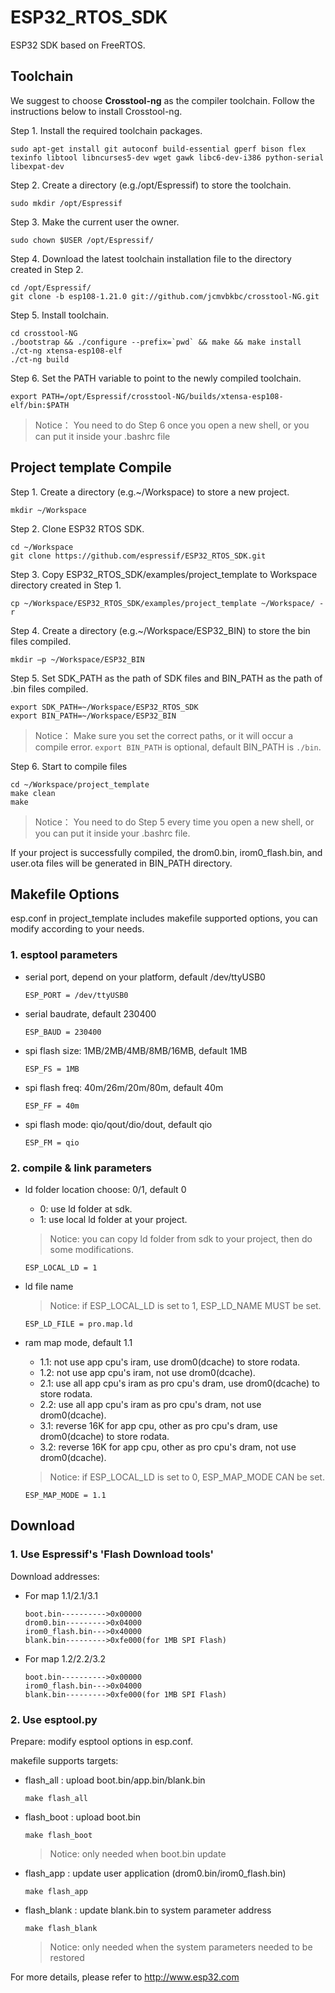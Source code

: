 # ESP32_RTOS_SDK

ESP32 SDK based on FreeRTOS.

## Toolchain

We suggest to choose **Crosstool-ng** as the compiler toolchain. Follow the instructions below to install Crosstool-ng.

Step 1. Install the required toolchain packages.
```
sudo apt-get install git autoconf build-essential gperf bison flex texinfo libtool libncurses5-dev wget gawk libc6-dev-i386 python-serial libexpat-dev
```
Step 2. Create a directory (e.g./opt/Espressif) to store the toolchain. 
```	
sudo mkdir /opt/Espressif
```
Step 3. Make the current user the owner.
```
sudo chown $USER /opt/Espressif/
```
Step 4. Download the latest toolchain installation file to the directory created in Step 2.
```
cd /opt/Espressif/
git clone -b esp108-1.21.0 git://github.com/jcmvbkbc/crosstool-NG.git
```
Step 5. Install toolchain.
```
cd crosstool-NG
./bootstrap && ./configure --prefix=`pwd` && make && make install 
./ct-ng xtensa-esp108-elf 
./ct-ng build
```
Step 6. Set the PATH variable to point to the newly compiled toolchain. 
```
export PATH=/opt/Espressif/crosstool-NG/builds/xtensa-esp108-elf/bin:$PATH
```
> Notice： 
> You need to do Step 6 once you open a new shell, or you can put it inside your .bashrc file
  
## Project template Compile

Step 1. Create a directory (e.g.~/Workspace) to store a new project.
```
mkdir ~/Workspace
```
Step 2. Clone ESP32 RTOS SDK.
```
cd ~/Workspace
git clone https://github.com/espressif/ESP32_RTOS_SDK.git
```
Step 3. Copy ESP32_RTOS_SDK/examples/project_template to Workspace directory created in Step 1.
```
cp ~/Workspace/ESP32_RTOS_SDK/examples/project_template ~/Workspace/ -r
```
Step 4. Create a directory (e.g.~/Workspace/ESP32_BIN) to store the bin files compiled.
```
mkdir –p ~/Workspace/ESP32_BIN
```
Step 5. Set SDK_PATH as the path of SDK files and BIN_PATH as the path of .bin files compiled.
```
export SDK_PATH=~/Workspace/ESP32_RTOS_SDK 
export BIN_PATH=~/Workspace/ESP32_BIN
```
> Notice： 
> Make sure you set the correct paths, or it will occur a compile error.
> `export BIN_PATH` is optional, default BIN_PATH is `./bin`.

Step 6. Start to compile files
```
cd ~/Workspace/project_template
make clean
make
```
> Notice： 
> You need to do Step 5 every time you open a new shell, or you can put it inside your .bashrc file.

If your project is successfully compiled, the drom0.bin, irom0_flash.bin, and user.ota files will 
be generated in BIN_PATH directory. 

## Makefile Options
esp.conf in project_template includes makefile supported options, you can modify according to your needs.

### 1. esptool parameters
* serial port, depend on your platform, default /dev/ttyUSB0

	```
	ESP_PORT = /dev/ttyUSB0
	```

* serial baudrate, default 230400

	```
	ESP_BAUD = 230400
	```

* spi flash size: 1MB/2MB/4MB/8MB/16MB, default 1MB

	```
	ESP_FS = 1MB
	```

* spi flash freq: 40m/26m/20m/80m, default 40m

	```
	ESP_FF = 40m
	```

* spi flash mode: qio/qout/dio/dout, default qio

	```
	ESP_FM = qio
	```

### 2. compile & link parameters
* ld folder location choose: 0/1, default 0
	- 0: use ld folder at sdk.
	- 1: use local ld folder at your project.

	> Notice: 
	> you can copy ld folder from sdk to your project, then do some modifications.

	```
	ESP_LOCAL_LD = 1
	```

* ld file name
	> Notice:
	> if ESP_LOCAL_LD is set to 1, ESP_LD_NAME MUST be set.

	```
	ESP_LD_FILE = pro.map.ld
	```

* ram map mode, default 1.1
	- 1.1: not use app cpu's iram, use drom0(dcache) to store rodata.
	- 1.2: not use app cpu's iram, not use drom0(dcache).
	- 2.1: use all app cpu's iram as pro cpu's dram, use drom0(dcache) to store rodata.
	- 2.2: use all app cpu's iram as pro cpu's dram, not use drom0(dcache).
	- 3.1: reverse 16K for app cpu, other as pro cpu's dram, use drom0(dcache) to store rodata.
	- 3.2: reverse 16K for app cpu, other as pro cpu's dram, not use drom0(dcache).

	> Notice:
	> if ESP_LOCAL_LD is set to 0, ESP_MAP_MODE CAN be set.

	```
	ESP_MAP_MODE = 1.1
	```


## Download

### 1. Use Espressif's 'Flash Download tools'

Download addresses:

* For map 1.1/2.1/3.1

	```
	boot.bin---------->0x00000
	drom0.bin--------->0x04000
	irom0_flash.bin--->0x40000
	blank.bin--------->0xfe000(for 1MB SPI Flash)
	```

* For map 1.2/2.2/3.2

	```
	boot.bin---------->0x00000
	irom0_flash.bin--->0x04000
	blank.bin--------->0xfe000(for 1MB SPI Flash)
	``` 

### 2. Use esptool.py
Prepare: modify esptool options in esp.conf.

makefile supports targets:

* flash_all : upload boot.bin/app.bin/blank.bin

	```
	make flash_all
	```

* flash_boot : upload boot.bin

	```
	make flash_boot
	```
	> Notice:
	> only needed when boot.bin update

* flash_app : update user application (drom0.bin/irom0_flash.bin)

	```
	make flash_app
	```

* flash_blank : update blank.bin to system parameter address

	```
	make flash_blank
	```
	> Notice:
	> only needed when the system parameters needed to be restored

For more details, please refer to http://www.esp32.com
